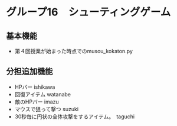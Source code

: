 # グループ16　シューティングゲーム
## 基本機能
* 第４回授業が始まった時点でのmusou_kokaton.py

## 分担追加機能
* HPバー    ishikawa
* 回復アイテム  watanabe
* 敵のHPバー    imazu
* マウスで狙って撃つ suzuki
* 30秒毎に円状の全体攻撃をするアイテム。　taguchi